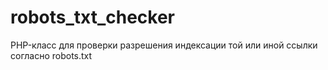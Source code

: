 # robots_txt_checker

PHP-класс для проверки разрешения индексации той или иной ссылки согласно robots.txt
